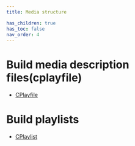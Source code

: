 ```yaml
---
title: Media structure

has_children: true
has_toc: false
nav_order: 4
---
```


# Build media description files(cplayfile)
 - [CPlayfile](guides/media/cplayfile)

# Build playlists
 - [CPlaylist](guides/media/cplaylist)